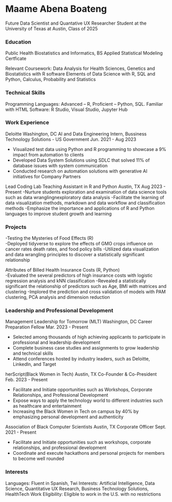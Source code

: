 # Maame Abena Boateng 
Future Data Scientist and Quantative UX Researcher 
Student at the University of Texas at Austin, Class of 2025 


### Education 
Public Health Biostatistics and Informatics, BS
Applied Statistical Modeling Certficate

Relevant Coursework: Data Analysis for Health Sciences, Genetics and Biostatistics with R software
Elements of Data Science with R, SQL and Python, Calculus, Probability and Statistics

### Technical Skills 
Programming Languages: Advanced – R, Proficient  – Python, SQL. Familiar with HTML
Software: R Studio, Visual Studio, Jupyter Hub

### Work Experience 
Deloitte 		                                                                                   Washington, DC
AI and Data Engineering Intern, Bussiness Technology Solutions	- US Government          Jun. 2021 - Aug 2023 
-	Visualized test data using Python and R programming to showcase a 9% impact from automation to clients
-	Developed Data System Solutions using SDLC that solved 11% of database issues with system communication
- Conducted research on automation solutions with generative AI initiatives for Company Partners 

Lead Coding Lab Teaching Assistant in R and Python                                              Austin, TX
                                                                                                Aug 2023 - Present
-Nurture students exploration and examination of data science tools such as data wranglingnexploratory data analysis 
-Facilitate the learning of data visualization methods, markdown and data workflow and classification methods
-Emphasize the importance and applications of R and Python languages to improve student growth and learning


### Projects 
-Testing the Mysteries of Food Effects (R)					         
-Deployed tidyverse to explore the effects of GMO crops influence on cancer rates death rates, and food policy bills
-Utilized data visualization and data wrangling principles to discover a statistically significant relationship 

Attributes of Billed Health Insurance Costs (R, Python)					         
-Evaluated the several predictors of high insurance costs with logistic regression analysis and kNN classification
-Revealed a statistically significant the relationship of predictors such as Age, BMI with matrices and clustering
-Implored the prediction and cross validation of models with PAM clustering, PCA analysis and dimension reduction

### Leadership and Professional Development 
Management Leadership for Tomorrow (MLT) 						                                    Washington, DC
Career Preparation Fellow									                                              Mar. 2023 - Present
-	Selected among thousands of high achieving applicants to participate in professional and leadership development
-	Complete business case studies and assignments to grow leadership and technical skills
-	Attend conferences hosted by industry leaders, such as Deloitte, LinkedIn, and Target

herScript(Black Women in Tech)			             	               	                       Austin, TX
Co-Founder & Co-President 								                                               Feb. 2023 - Present
-	Facilitate and Initiate opportunities such as Workshops, Corporate Relationships, and Professional Development
-	Expose ways to apply the technology world to different industries such as healthcare and entertainment	
-	Increasing the Black Women in Tech on campus by 40% by emphasizing personal development and authenticity 

Association of Black Computer Scientists          			             	               	    Austin, TX 
Corporate Officer             								                                           Sept. 2021 - Present
-	Facilitate and Initiate opportunities such as workshops, corporate relationships, and professional development
-	Coordinate and execute hackathons and personal projects for members to become well rounded

### Interests 
Languages: Fluent in Spanish, Twi
Interests: Artificial Intelligence, Data Science, Quantitative UX Research, Business Technology Solutions, HealthTech
Work Eligibility: Eligible to work in the U.S. with no restrictions

